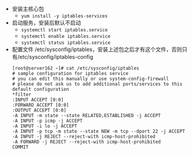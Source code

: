 - 安装主核心包
  - ```yum install -y iptables-services```
- 启动服务，安装后默认不启动
  - ```systemctl start iptables.service```
  - ```systemctl enable iptables.service```
  - ```systemctl status iptables.service```
- 配置文件 /etc/sysconfig/iptables，安装上述包之后才有这个文件，否则只有/etc/sysconfig/iptables-config
  ```
  [root@server162 ~]# cat /etc/sysconfig/iptables
  # sample configuration for iptables service
  # you can edit this manually or use system-config-firewall
  # please do not ask us to add additional ports/services to this default configuration
  *filter
  :INPUT ACCEPT [0:0]
  :FORWARD ACCEPT [0:0]
  :OUTPUT ACCEPT [0:0]
  -A INPUT -m state --state RELATED,ESTABLISHED -j ACCEPT
  -A INPUT -p icmp -j ACCEPT
  -A INPUT -i lo -j ACCEPT
  -A INPUT -p tcp -m state --state NEW -m tcp --dport 22 -j ACCEPT
  -A INPUT -j REJECT --reject-with icmp-host-prohibited
  -A FORWARD -j REJECT --reject-with icmp-host-prohibited
  COMMIT
  ```
